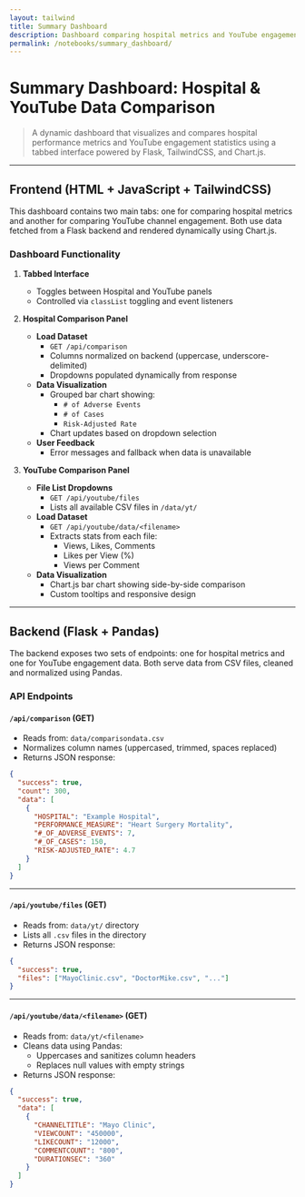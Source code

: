 ```yaml
---
layout: tailwind
title: Summary Dashboard
description: Dashboard comparing hospital metrics and YouTube engagement via Flask API
permalink: /notebooks/summary_dashboard/
---
```


# Summary Dashboard: Hospital & YouTube Data Comparison

> A dynamic dashboard that visualizes and compares hospital performance metrics and YouTube engagement statistics using a tabbed interface powered by Flask, TailwindCSS, and Chart.js.

---

## Frontend (HTML + JavaScript + TailwindCSS)

This dashboard contains two main tabs: one for comparing hospital metrics and another for comparing YouTube channel engagement. Both use data fetched from a Flask backend and rendered dynamically using Chart.js.

### Dashboard Functionality

1. **Tabbed Interface**  
   - Toggles between Hospital and YouTube panels  
   - Controlled via `classList` toggling and event listeners

2. **Hospital Comparison Panel**
   - **Load Dataset**  
     - `GET /api/comparison`  
     - Columns normalized on backend (uppercase, underscore-delimited)  
     - Dropdowns populated dynamically from response
   - **Data Visualization**  
     - Grouped bar chart showing:
       - `# of Adverse Events`
       - `# of Cases`
       - `Risk-Adjusted Rate`
     - Chart updates based on dropdown selection
   - **User Feedback**  
     - Error messages and fallback when data is unavailable

3. **YouTube Comparison Panel**
   - **File List Dropdowns**  
     - `GET /api/youtube/files`  
     - Lists all available CSV files in `/data/yt/`
   - **Load Dataset**  
     - `GET /api/youtube/data/<filename>`  
     - Extracts stats from each file:
       - Views, Likes, Comments
       - Likes per View (%)
       - Views per Comment
   - **Data Visualization**  
     - Chart.js bar chart showing side-by-side comparison  
     - Custom tooltips and responsive design

---

## Backend (Flask + Pandas)

The backend exposes two sets of endpoints: one for hospital metrics and one for YouTube engagement data. Both serve data from CSV files, cleaned and normalized using Pandas.

### API Endpoints

#### `/api/comparison` (GET)

- Reads from: `data/comparisondata.csv`
- Normalizes column names (uppercased, trimmed, spaces replaced)
- Returns JSON response:
```json
{
  "success": true,
  "count": 300,
  "data": [
    {
      "HOSPITAL": "Example Hospital",
      "PERFORMANCE_MEASURE": "Heart Surgery Mortality",
      "#_OF_ADVERSE_EVENTS": 7,
      "#_OF_CASES": 150,
      "RISK-ADJUSTED_RATE": 4.7
    }
  ]
}
```

---

#### `/api/youtube/files` (GET)

- Reads from: `data/yt/` directory
- Lists all `.csv` files in the directory
- Returns JSON response:
```json
{
  "success": true,
  "files": ["MayoClinic.csv", "DoctorMike.csv", "..."]
}
```

---

#### `/api/youtube/data/<filename>` (GET)

- Reads from: `data/yt/<filename>`
- Cleans data using Pandas:
  - Uppercases and sanitizes column headers
  - Replaces null values with empty strings
- Returns JSON response:
```json
{
  "success": true,
  "data": [
    {
      "CHANNELTITLE": "Mayo Clinic",
      "VIEWCOUNT": "450000",
      "LIKECOUNT": "12000",
      "COMMENTCOUNT": "800",
      "DURATIONSEC": "360"
    }
  ]
}
```
